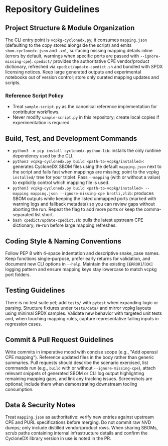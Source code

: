 # Repository Guidelines

## Project Structure & Module Organization
The CLI entry point is `vcpkg-cyclonedx.py`; it consumes `mapping.json` (defaulting to the copy stored alongside the script) and emits `sbom.cyclonedx.json` and `.xml`, surfacing missing mapping details inline (errors by default, warnings when specific ports are passed with `--ignore-missing-cpe`). `cpedict/` provides the authoritative CPE vendor/product dictionary, refreshed via `cpedict/update-cpedict.sh` and bundled with SPDX licensing notices. Keep large generated outputs and experimental notebooks out of version control; store only curated mapping updates and scripts.

### Reference Script Policy
- Treat `sample-script.py` as the canonical reference implementation for contributor workflows.
- Never modify `sample-script.py` in this repository; create local copies if experimentation is required.

## Build, Test, and Development Commands
- `python3 -m pip install cyclonedx-python-lib`: installs the only runtime dependency used by the CLI.
- `python3 vcpkg-cyclonedx.py build <path-to-vcpkg/installed>`: generates CycloneDX SBOM files using the default `mapping.json` next to the script and fails fast when mappings are missing; point to the vcpkg `installed/` tree for your triplet. Pass `--mapping` (with or without a value) to explicitly control which mapping file is used.
- `python3 vcpkg-cyclonedx.py build <path-to-vcpkg/installed> --mapping mapping.json --ignore-missing-cpe brotli,zlib`: produces SBOM outputs while keeping the listed unmapped ports (marked with warning logs and fallback metadata) so you can review gaps without aborting the run. Repeat the flag to add more ports or keep the comma-separated list short.
- `bash cpedict/update-cpedict.sh`: pulls the latest upstream CPE dictionary; re-run before large mapping refreshes.

## Coding Style & Naming Conventions
Follow PEP 8 with 4-space indentation and descriptive snake_case names. Keep functions single-purpose, prefer early returns for validation, and document new CLI options in `--help`. Maintain the existing `[ERROR]`/`[OK]` logging pattern and ensure mapping keys stay lowercase to match vcpkg port folders.

## Testing Guidelines
There is no test suite yet; add `tests/` with `pytest` when expanding logic or parsing. Structure fixtures under `tests/data/` and mirror vcpkg layouts using minimal SPDX samples. Validate new behavior with targeted unit tests and, when touching mapping rules, capture representative failing inputs in regression cases.

## Commit & Pull Request Guidelines
Write commits in imperative mood with concise scope (e.g., "Add openssl CPE mapping"). Reference updated files in the body rather than generic summaries. Pull requests should describe the scenario exercised, list commands run (e.g., `build` with or without `--ignore-missing-cpe`), attach relevant snippets of generated SBOM or CLI log output highlighting remaining mapping gaps, and link any tracking issues. Screenshots are optional; include them when demonstrating downstream tooling consumption.

## Data & Security Notes
Treat `mapping.json` as authoritative: verify new entries against upstream CPE and PURL specifications before merging. Do not commit raw NVD dumps; only include distilled vendor/product rows. When sharing SBOMs, scrub paths containing internal infrastructure details and confirm the CycloneDX library version in use is noted in the PR.
